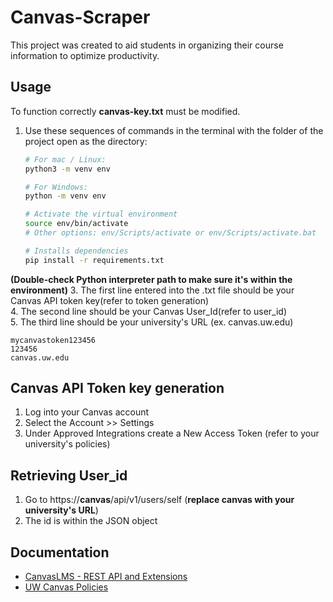 # Canvas-Scraper
This project was created to aid students in organizing their course information to optimize productivity.

## Usage
To function correctly **canvas-key.txt** must be modified.
1. Use these sequences of commands in the terminal with the folder of the project open as the directory:

   ```bash
   # For mac / Linux: 
   python3 -m venv env

   # For Windows:
   python -m venv env 

   # Activate the virtual environment
   source env/bin/activate
   # Other options: env/Scripts/activate or env/Scripts/activate.bat

   # Installs dependencies
   pip install -r requirements.txt
   
   ```
**(Double-check Python interpreter path to make sure it's within the environment)**
3. The first line entered into the .txt file should be your Canvas API token key(refer to token generation)  
4. The second line should be your Canvas User_Id(refer to user_id)  
5. The third line should be your university's URL (ex. canvas.uw.edu)  

```text
mycanvastoken123456 
123456 
canvas.uw.edu
```

## Canvas API Token key generation
1. Log into your Canvas account
2. Select the Account >> Settings
3. Under Approved Integrations create a New Access Token (refer to your university's policies)

## Retrieving User_id
1. Go to https://**canvas**/api/v1/users/self (**replace canvas with your university's URL**)
2. The id is within the JSON object

## Documentation
- [CanvasLMS - REST API and Extensions](https://canvas.instructure.com/doc/api/index.html)
- [UW Canvas Policies](https://itconnect.uw.edu/tools-services-support/teaching-learning/canvas/canvas-policies/)

